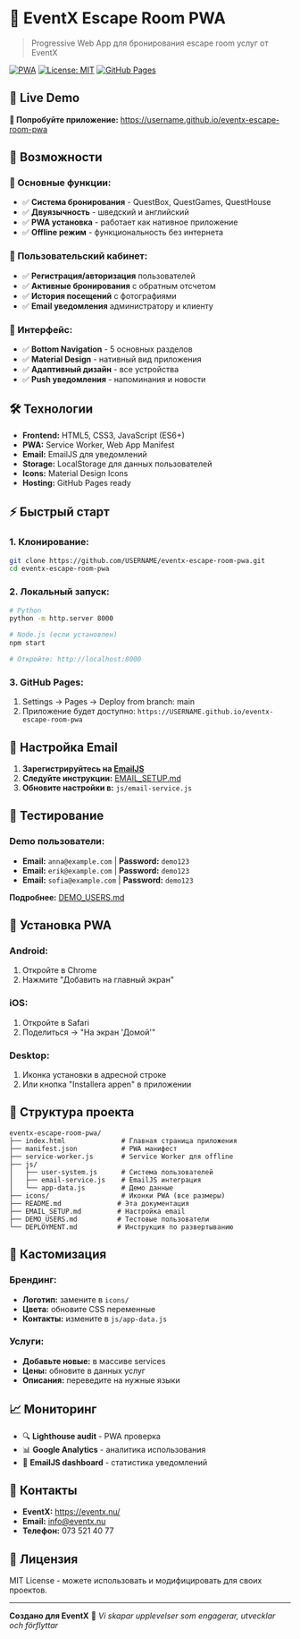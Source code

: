 # 🎯 EventX Escape Room PWA

> Progressive Web App для бронирования escape room услуг от EventX

[![PWA](https://img.shields.io/badge/PWA-enabled-brightgreen.svg)](https://web.dev/progressive-web-apps/)
[![License: MIT](https://img.shields.io/badge/License-MIT-yellow.svg)](https://opensource.org/licenses/MIT)
[![GitHub Pages](https://img.shields.io/badge/GitHub%20Pages-deployed-blue.svg)](https://username.github.io/eventx-escape-room-pwa)

## 🚀 Live Demo

**🔗 Попробуйте приложение:** https://username.github.io/eventx-escape-room-pwa

## 📱 Возможности

### 🎪 Основные функции:
- ✅ **Система бронирования** - QuestBox, QuestGames, QuestHouse
- ✅ **Двуязычность** - шведский и английский
- ✅ **PWA установка** - работает как нативное приложение
- ✅ **Offline режим** - функциональность без интернета

### 👤 Пользовательский кабинет:
- ✅ **Регистрация/авторизация** пользователей
- ✅ **Активные бронирования** с обратным отсчетом
- ✅ **История посещений** с фотографиями
- ✅ **Email уведомления** администратору и клиенту

### 📱 Интерфейс:
- ✅ **Bottom Navigation** - 5 основных разделов
- ✅ **Material Design** - нативный вид приложения
- ✅ **Адаптивный дизайн** - все устройства
- ✅ **Push уведомления** - напоминания и новости

## 🛠️ Технологии

- **Frontend:** HTML5, CSS3, JavaScript (ES6+)
- **PWA:** Service Worker, Web App Manifest
- **Email:** EmailJS для уведомлений
- **Storage:** LocalStorage для данных пользователей
- **Icons:** Material Design Icons
- **Hosting:** GitHub Pages ready

## ⚡ Быстрый старт

### 1. Клонирование:
```bash
git clone https://github.com/USERNAME/eventx-escape-room-pwa.git
cd eventx-escape-room-pwa
```

### 2. Локальный запуск:
```bash
# Python
python -m http.server 8000

# Node.js (если установлен)
npm start

# Откройте: http://localhost:8000
```

### 3. GitHub Pages:
1. Settings → Pages → Deploy from branch: main
2. Приложение будет доступно: `https://USERNAME.github.io/eventx-escape-room-pwa`

## 📧 Настройка Email

1. **Зарегистрируйтесь на [EmailJS](https://www.emailjs.com/)**
2. **Следуйте инструкции:** [EMAIL_SETUP.md](EMAIL_SETUP.md)
3. **Обновите настройки в:** `js/email-service.js`

## 🧪 Тестирование

### Demo пользователи:
- **Email:** `anna@example.com` | **Password:** `demo123`
- **Email:** `erik@example.com` | **Password:** `demo123`  
- **Email:** `sofia@example.com` | **Password:** `demo123`

**Подробнее:** [DEMO_USERS.md](DEMO_USERS.md)

## 📱 Установка PWA

### Android:
1. Откройте в Chrome
2. Нажмите "Добавить на главный экран"

### iOS:
1. Откройте в Safari  
2. Поделиться → "На экран 'Домой'"

### Desktop:
1. Иконка установки в адресной строке
2. Или кнопка "Installera appen" в приложении

## 📂 Структура проекта

```
eventx-escape-room-pwa/
├── index.html              # Главная страница приложения
├── manifest.json           # PWA манифест
├── service-worker.js       # Service Worker для offline
├── js/
│   ├── user-system.js      # Система пользователей
│   ├── email-service.js    # EmailJS интеграция
│   └── app-data.js         # Демо данные
├── icons/                  # Иконки PWA (все размеры)
├── README.md              # Эта документация
├── EMAIL_SETUP.md         # Настройка email
├── DEMO_USERS.md          # Тестовые пользователи
└── DEPLOYMENT.md          # Инструкция по развертыванию
```

## 🔧 Кастомизация

### Брендинг:
- **Логотип:** замените в `icons/`
- **Цвета:** обновите CSS переменные
- **Контакты:** измените в `js/app-data.js`

### Услуги:
- **Добавьте новые:** в массиве services
- **Цены:** обновите в данных услуг
- **Описания:** переведите на нужные языки

## 📈 Мониторинг

- 🔍 **Lighthouse audit** - PWA проверка
- 📊 **Google Analytics** - аналитика использования
- 📧 **EmailJS dashboard** - статистика уведомлений

## 🤝 Контакты

- **EventX:** https://eventx.nu/
- **Email:** info@eventx.nu
- **Телефон:** 073 521 40 77

## 📄 Лицензия

MIT License - можете использовать и модифицировать для своих проектов.

---

**Создано для EventX** 🎪 *Vi skapar upplevelser som engagerar, utvecklar och förflyttar*
